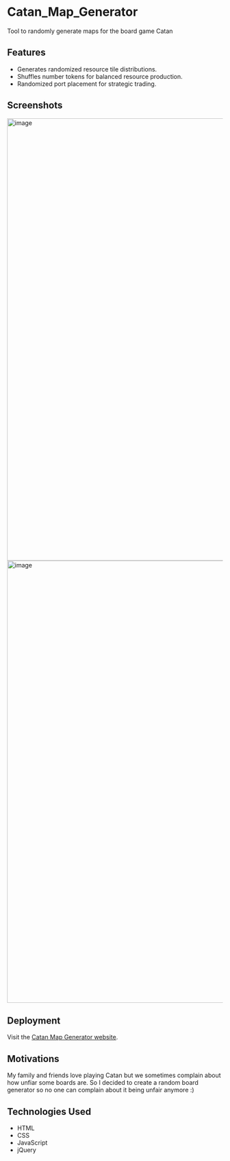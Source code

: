 # Catan_Map_Generator
Tool to randomly generate maps for the board game Catan

## Features

*   Generates randomized resource tile distributions.
*   Shuffles number tokens for balanced resource production.
*   Randomized port placement for strategic trading.

## Screenshots
<img width="1030" alt="image" src="https://github.com/user-attachments/assets/96771951-8677-458f-9c5c-8699b47a1269" />
<img width="1030" alt="image" src="https://github.com/user-attachments/assets/91b21aa1-c348-4b93-bc23-a0a5089f5222" />


## Deployment
Visit the [Catan Map Generator website](https://andywelly.github.io/Catan_Map_Generator/).

## Motivations
My family and friends love playing Catan but we sometimes complain about how unfiar some boards are. So I decided to create a random board generator so no one can complain about it being unfair anymore :)

## Technologies Used

*   HTML
*   CSS
*   JavaScript
*   jQuery
